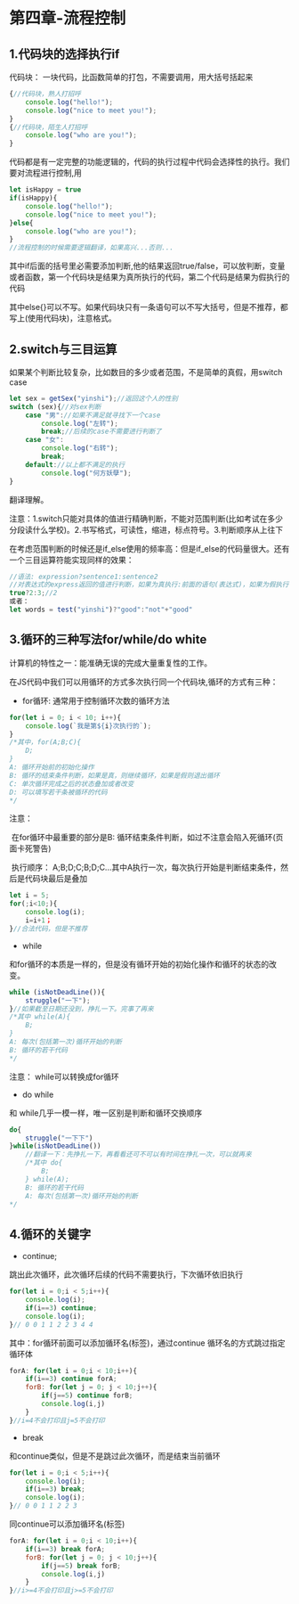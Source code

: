 # 第四章-流程控制

## 1.代码块的选择执行if

代码块： 一块代码，比函数简单的打包，不需要调用，用大括号括起来

```js
{//代码块，熟人打招呼
    console.log("hello!");
    console.log("nice to meet you!");
}
{//代码块，陌生人打招呼
    console.log("who are you!");
}
```

代码都是有一定完整的功能逻辑的，代码的执行过程中代码会选择性的执行。我们要对流程进行控制,用

```js
let isHappy = true
if(isHappy){
    console.log("hello!");
    console.log("nice to meet you!");
}else{
    console.log("who are you!");
}
//流程控制的时候需要逻辑翻译，如果高兴...否则...
```

其中if后面的括号里必需要添加判断,他的结果返回true/false，可以放判断，变量或者函数，第一个代码块是结果为真所执行的代码，第二个代码是结果为假执行的代码

其中else{}可以不写。如果代码块只有一条语句可以不写大括号，但是不推荐，都写上(使用代码块)，注意格式。

## 2.switch与三目运算

如果某个判断比较复杂，比如数目的多少或者范围，不是简单的真假，用switch  case

```js
let sex = getSex("yinshi");//返回这个人的性别
switch (sex){//对sex判断
    case "男"://如果不满足就寻找下一个case
    	console.log("左转");
    	break;//后续的case不需要进行判断了
    case "女":
    	console.log("右转");
    	break;
    default://以上都不满足的执行
    	console.log("何方妖孽");
}
```

翻译理解。

注意：1.switch只能对具体的值进行精确判断，不能对范围判断(比如考试在多少分段读什么学校)。2.书写格式，可读性，缩进，标点符号。3.判断顺序从上往下

在考虑范围判断的时候还是if_else使用的频率高：但是if_else的代码量很大。还有一个三目运算符能实现同样的效果：

```js
//语法: expression?sentence1:sentence2
//对表达式的express返回的值进行判断，如果为真执行:前面的语句(表达式)，如果为假执行:后面的语句(表达式)，整个表达式返回的结果是执行完成语句(表达式)返回的结果
true?2:3;//2
或者：
let words = test("yinshi")?"good":"not"+"good"
```



## 3.循环的三种写法for/while/do white

计算机的特性之一：能准确无误的完成大量重复性的工作。

在JS代码中我们可以用循环的方式多次执行同一个代码块,循环的方式有三种： 

* for循环: 通常用于控制循环次数的循环方法

```js
for(let i = 0; i < 10; i++){
	console.log(`我是第${i}次执行的`);
}
/*其中，for(A;B;C){
	D;
}
A: 循环开始前的初始化操作
B: 循环的结束条件判断，如果是真，则继续循环，如果是假则退出循环
C: 单次循环完成之后的状态叠加或者改变
D: 可以填写若干条被循环的代码
*/
```

注意：

​	在for循环中最重要的部分是B: 循环结束条件判断，如过不注意会陷入死循环(页面卡死警告)

​	执行顺序： A;B;D;C;B;D;C...其中A执行一次，每次执行开始是判断结束条件，然后是代码块最后是叠加

```js
let i = 5;
for(;i<10;){
    console.log(i);
    i=i+1；
}//合法代码，但是不推荐
```

* while

和for循环的本质是一样的，但是没有循环开始的初始化操作和循环的状态的改变。

```js
while (isNotDeadLine()){
    struggle("一下");
}//如果截至日期还没到，挣扎一下。完事了再来
/*其中 while(A){
	B;
}
A: 每次(包括第一次)循环开始的判断
B: 循环的若干代码
*/
```

注意： while可以转换成for循环

* do while

和 while几乎一模一样，唯一区别是判断和循环交换顺序

```js
do{
    struggle("一下下")
}while(isNotDeadLine())
    //翻译一下：先挣扎一下，再看看还可不可以有时间在挣扎一次，可以就再来
    /*其中 do{
    	B;
    } while(A);
    B: 循环的若干代码
    A: 每次(包括第一次)循环开始的判断
*/
```



## 4.循环的关键字

* continue;

跳出此次循环，此次循环后续的代码不需要执行，下次循环依旧执行

```js
for(let i = 0;i < 5;i++){
    console.log(i);
    if(i==3) continue;
    console.log(i);
}// 0 0 1 1 2 2 3 4 4 
```

 其中：for循环前面可以添加循环名(标签)，通过continue 循环名的方式跳过指定循环体

```js
forA: for(let i = 0;i < 10;i++){
	if(i==3) continue forA;
    forB: for(let j = 0; j < 10;j++){
        if(j==5) continue forB;
        console.log(i,j)
    }
}//i=4不会打印且j=5不会打印
```

* break

和continue类似，但是不是跳过此次循环，而是结束当前循环

```js
for(let i = 0;i < 5;i++){
    console.log(i);
    if(i==3) break;
    console.log(i);
}// 0 0 1 1 2 2 3
```

同continue可以添加循环名(标签)

```js
forA: for(let i = 0;i < 10;i++){
	if(i==3) break forA;
    forB: for(let j = 0; j < 10;j++){
        if(j==5) break forB;
        console.log(i,j)
    }
}//i>=4不会打印且j>=5不会打印
```

